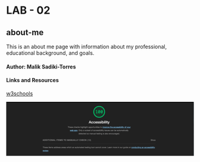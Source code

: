 # LAB - 02

## about-me

This is an about me page with information about my professional, educational background, and goals.

#### Author: Malik Sadiki-Torres

#### Links and Resources

[w3schools](https://www.w3schools.com/css/css_border.asp)

<img src="screenshot.png">
